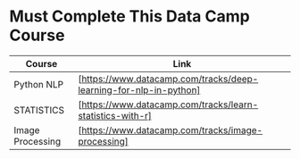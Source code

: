 # Must Complete This Data Camp Course


| Course| Link |
| ------ | ------ |
| Python NLP | [https://www.datacamp.com/tracks/deep-learning-for-nlp-in-python]
| STATISTICS | [https://www.datacamp.com/tracks/learn-statistics-with-r]|
| Image Processing | [https://www.datacamp.com/tracks/image-processing]|
